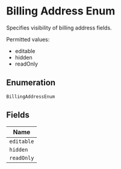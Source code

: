 
# Billing Address Enum

Specifies visibility of billing address fields.

Permitted values:

* editable
* hidden
* readOnly

## Enumeration

`BillingAddressEnum`

## Fields

| Name |
|  --- |
| `editable` |
| `hidden` |
| `readOnly` |

